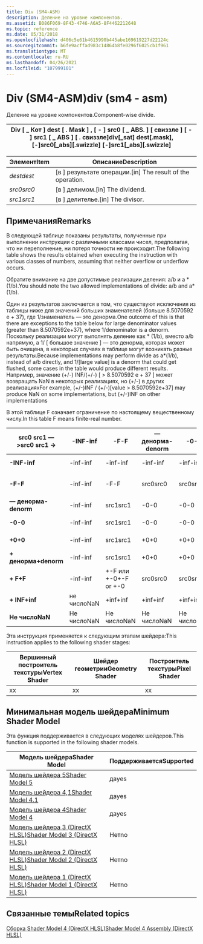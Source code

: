 ```yaml
---
title: Div (SM4-ASM)
description: Деление на уровне компонентов.
ms.assetid: B086F069-8F43-4746-A6A5-8F4462212648
ms.topic: reference
ms.date: 05/31/2018
ms.openlocfilehash: d406c5e61b4615990b445abe169619227d22124c
ms.sourcegitcommit: b6fe9acffad983c14864b8fe0296f6025cb1f961
ms.translationtype: MT
ms.contentlocale: ru-RU
ms.lasthandoff: 04/26/2021
ms.locfileid: "107999101"
---
```

# <a name="div-sm4---asm"></a><span data-ttu-id="23632-103">Div (SM4-ASM)</span><span class="sxs-lookup"><span data-stu-id="23632-103">div (sm4 - asm)</span></span>

<span data-ttu-id="23632-104">Деление на уровне компонентов.</span><span class="sxs-lookup"><span data-stu-id="23632-104">Component-wise divide.</span></span>



| <span data-ttu-id="23632-105">Div \[ \_ Кот \] dest \[ . Mask \] , \[ - \] src0 \[ \_ ABS. \] \[ свиззле \] \[ - \] src1 \[ \_ ABS \] \[ . свиззле\]</span><span class="sxs-lookup"><span data-stu-id="23632-105">div\[\_sat\] dest\[.mask\], \[-\]src0\[\_abs\]\[.swizzle\] \[-\]src1\[\_abs\]\[.swizzle\]</span></span> |
|-------------------------------------------------------------------------------------------|



 



| <span data-ttu-id="23632-106">Элемент</span><span class="sxs-lookup"><span data-stu-id="23632-106">Item</span></span>                                                            | <span data-ttu-id="23632-107">Описание</span><span class="sxs-lookup"><span data-stu-id="23632-107">Description</span></span>                                    |
|-----------------------------------------------------------------|------------------------------------------------|
| <span data-ttu-id="23632-108"><span id="dest"></span><span id="DEST"></span>*dest*</span><span class="sxs-lookup"><span data-stu-id="23632-108"><span id="dest"></span><span id="DEST"></span>*dest*</span></span><br/> | <span data-ttu-id="23632-109">\[в \] результате операции.</span><span class="sxs-lookup"><span data-stu-id="23632-109">\[in\] The result of the operation.</span></span><br/> |
| <span data-ttu-id="23632-110"><span id="src0"></span><span id="SRC0"></span>*src0*</span><span class="sxs-lookup"><span data-stu-id="23632-110"><span id="src0"></span><span id="SRC0"></span>*src0*</span></span><br/> | <span data-ttu-id="23632-111">\[в \] делимом.</span><span class="sxs-lookup"><span data-stu-id="23632-111">\[in\] The dividend.</span></span><br/>                |
| <span data-ttu-id="23632-112"><span id="src1"></span><span id="SRC1"></span>*src1*</span><span class="sxs-lookup"><span data-stu-id="23632-112"><span id="src1"></span><span id="SRC1"></span>*src1*</span></span><br/> | <span data-ttu-id="23632-113">\[в \] делителье.</span><span class="sxs-lookup"><span data-stu-id="23632-113">\[in\] The divisor.</span></span><br/>                 |



 

## <a name="remarks"></a><span data-ttu-id="23632-114">Примечания</span><span class="sxs-lookup"><span data-stu-id="23632-114">Remarks</span></span>

<span data-ttu-id="23632-115">В следующей таблице показаны результаты, полученные при выполнении инструкции с различными классами чисел, предполагая, что ни переполнение, ни потеря точности не происходит.</span><span class="sxs-lookup"><span data-stu-id="23632-115">The following table shows the results obtained when executing the instruction with various classes of numbers, assuming that neither overflow or underflow occurs.</span></span>

<span data-ttu-id="23632-116">Обратите внимание на две допустимые реализации деления: a/b и a \* (1/b).</span><span class="sxs-lookup"><span data-stu-id="23632-116">You should note the two allowed implementations of divide: a/b and a\*(1/b).</span></span>

<span data-ttu-id="23632-117">Один из результатов заключается в том, что существуют исключения из таблицы ниже для значений больших знаменателей (больше 8.5070592 e + 37), где 1/знаменатель — это денорма.</span><span class="sxs-lookup"><span data-stu-id="23632-117">One outcome of this is that there are exceptions to the table below for large denominator values (greater than 8.5070592e+37), where 1/denominator is a denorm.</span></span> <span data-ttu-id="23632-118">Поскольку реализации могут выполнять деление как \* (1/b), вместо a/b напрямую, а 1/ \[ большое значение \] — это денорма, которая может быть очищена, в некоторых случаях в таблице могут возникать разные результаты.</span><span class="sxs-lookup"><span data-stu-id="23632-118">Because implementations may perform divide as a\*(1/b), instead of a/b directly, and 1/\[large value\] is a denorm that could get flushed, some cases in the table would produce different results.</span></span> <span data-ttu-id="23632-119">Например, значение (+/-) INF/(+/-) \[ > 8.5070592 e + 37 \] может возвращать NaN в некоторых реализациях, но (+/-) в других реализациях</span><span class="sxs-lookup"><span data-stu-id="23632-119">For example, (+/-)INF / (+/-)\[value > 8.5070592e+37\] may produce NaN on some implementations, but (+/-)INF on other implementations</span></span>

<span data-ttu-id="23632-120">В этой таблице F означает ограничение по настоящему вещественному числу.</span><span class="sxs-lookup"><span data-stu-id="23632-120">In this table F means finite-real number.</span></span>



| <span data-ttu-id="23632-121">**src0 src1 — >**</span><span class="sxs-lookup"><span data-stu-id="23632-121">**src0 src1 ->**</span></span> | <span data-ttu-id="23632-122">**-INF**</span><span class="sxs-lookup"><span data-stu-id="23632-122">**-inf**</span></span> | <span data-ttu-id="23632-123">**-F**</span><span class="sxs-lookup"><span data-stu-id="23632-123">**-F**</span></span>     | <span data-ttu-id="23632-124">**— денорма**</span><span class="sxs-lookup"><span data-stu-id="23632-124">**-denorm**</span></span> | <span data-ttu-id="23632-125">**-0**</span><span class="sxs-lookup"><span data-stu-id="23632-125">**-0**</span></span> | <span data-ttu-id="23632-126">**+0**</span><span class="sxs-lookup"><span data-stu-id="23632-126">**+0**</span></span> | <span data-ttu-id="23632-127">**+ денорма**</span><span class="sxs-lookup"><span data-stu-id="23632-127">**+denorm**</span></span> | <span data-ttu-id="23632-128">**+ F**</span><span class="sxs-lookup"><span data-stu-id="23632-128">**+F**</span></span>     | <span data-ttu-id="23632-129">**+ INF**</span><span class="sxs-lookup"><span data-stu-id="23632-129">**+inf**</span></span> | <span data-ttu-id="23632-130">**NaN**</span><span class="sxs-lookup"><span data-stu-id="23632-130">**Nan**</span></span> |
|---------------------|----------|------------|-------------|--------|--------|-------------|------------|----------|---------|
| <span data-ttu-id="23632-131">**-INF**</span><span class="sxs-lookup"><span data-stu-id="23632-131">**-inf**</span></span>            | <span data-ttu-id="23632-132">-inf</span><span class="sxs-lookup"><span data-stu-id="23632-132">-inf</span></span>     | <span data-ttu-id="23632-133">-inf</span><span class="sxs-lookup"><span data-stu-id="23632-133">-inf</span></span>       | <span data-ttu-id="23632-134">-inf</span><span class="sxs-lookup"><span data-stu-id="23632-134">-inf</span></span>        | <span data-ttu-id="23632-135">-inf</span><span class="sxs-lookup"><span data-stu-id="23632-135">-inf</span></span>   | <span data-ttu-id="23632-136">-inf</span><span class="sxs-lookup"><span data-stu-id="23632-136">-inf</span></span>   | <span data-ttu-id="23632-137">-inf</span><span class="sxs-lookup"><span data-stu-id="23632-137">-inf</span></span>        | <span data-ttu-id="23632-138">-inf</span><span class="sxs-lookup"><span data-stu-id="23632-138">-inf</span></span>       | <span data-ttu-id="23632-139">Не число</span><span class="sxs-lookup"><span data-stu-id="23632-139">NaN</span></span>      | <span data-ttu-id="23632-140">Не число</span><span class="sxs-lookup"><span data-stu-id="23632-140">NaN</span></span>     |
| <span data-ttu-id="23632-141">**-F**</span><span class="sxs-lookup"><span data-stu-id="23632-141">**-F**</span></span>              | <span data-ttu-id="23632-142">-inf</span><span class="sxs-lookup"><span data-stu-id="23632-142">-inf</span></span>     | <span data-ttu-id="23632-143">-F</span><span class="sxs-lookup"><span data-stu-id="23632-143">-F</span></span>         | <span data-ttu-id="23632-144">src0</span><span class="sxs-lookup"><span data-stu-id="23632-144">src0</span></span>        | <span data-ttu-id="23632-145">src0</span><span class="sxs-lookup"><span data-stu-id="23632-145">src0</span></span>   | <span data-ttu-id="23632-146">src0</span><span class="sxs-lookup"><span data-stu-id="23632-146">src0</span></span>   | <span data-ttu-id="23632-147">src0</span><span class="sxs-lookup"><span data-stu-id="23632-147">src0</span></span>        | <span data-ttu-id="23632-148">+-F или +-0</span><span class="sxs-lookup"><span data-stu-id="23632-148">+-F or +-0</span></span> | <span data-ttu-id="23632-149">+inf</span><span class="sxs-lookup"><span data-stu-id="23632-149">+inf</span></span>     | <span data-ttu-id="23632-150">не число</span><span class="sxs-lookup"><span data-stu-id="23632-150">NaN</span></span>     |
| <span data-ttu-id="23632-151">**— денорма**</span><span class="sxs-lookup"><span data-stu-id="23632-151">**-denorm**</span></span>         | <span data-ttu-id="23632-152">-inf</span><span class="sxs-lookup"><span data-stu-id="23632-152">-inf</span></span>     | <span data-ttu-id="23632-153">src1</span><span class="sxs-lookup"><span data-stu-id="23632-153">src1</span></span>       | <span data-ttu-id="23632-154">-0</span><span class="sxs-lookup"><span data-stu-id="23632-154">-0</span></span>          | <span data-ttu-id="23632-155">-0</span><span class="sxs-lookup"><span data-stu-id="23632-155">-0</span></span>     | <span data-ttu-id="23632-156">+0</span><span class="sxs-lookup"><span data-stu-id="23632-156">+0</span></span>     | <span data-ttu-id="23632-157">+0</span><span class="sxs-lookup"><span data-stu-id="23632-157">+0</span></span>          | <span data-ttu-id="23632-158">src1</span><span class="sxs-lookup"><span data-stu-id="23632-158">src1</span></span>       | <span data-ttu-id="23632-159">+inf</span><span class="sxs-lookup"><span data-stu-id="23632-159">+inf</span></span>     | <span data-ttu-id="23632-160">Не число</span><span class="sxs-lookup"><span data-stu-id="23632-160">NaN</span></span>     |
| <span data-ttu-id="23632-161">**-0**</span><span class="sxs-lookup"><span data-stu-id="23632-161">**-0**</span></span>              | <span data-ttu-id="23632-162">-inf</span><span class="sxs-lookup"><span data-stu-id="23632-162">-inf</span></span>     | <span data-ttu-id="23632-163">src1</span><span class="sxs-lookup"><span data-stu-id="23632-163">src1</span></span>       | <span data-ttu-id="23632-164">-0</span><span class="sxs-lookup"><span data-stu-id="23632-164">-0</span></span>          | <span data-ttu-id="23632-165">-0</span><span class="sxs-lookup"><span data-stu-id="23632-165">-0</span></span>     | <span data-ttu-id="23632-166">+0</span><span class="sxs-lookup"><span data-stu-id="23632-166">+0</span></span>     | <span data-ttu-id="23632-167">+0</span><span class="sxs-lookup"><span data-stu-id="23632-167">+0</span></span>          | <span data-ttu-id="23632-168">src1</span><span class="sxs-lookup"><span data-stu-id="23632-168">src1</span></span>       | <span data-ttu-id="23632-169">+inf</span><span class="sxs-lookup"><span data-stu-id="23632-169">+inf</span></span>     | <span data-ttu-id="23632-170">Не число</span><span class="sxs-lookup"><span data-stu-id="23632-170">NaN</span></span>     |
| <span data-ttu-id="23632-171">**+0**</span><span class="sxs-lookup"><span data-stu-id="23632-171">**+0**</span></span>              | <span data-ttu-id="23632-172">-inf</span><span class="sxs-lookup"><span data-stu-id="23632-172">-inf</span></span>     | <span data-ttu-id="23632-173">src1</span><span class="sxs-lookup"><span data-stu-id="23632-173">src1</span></span>       | <span data-ttu-id="23632-174">+0</span><span class="sxs-lookup"><span data-stu-id="23632-174">+0</span></span>          | <span data-ttu-id="23632-175">+0</span><span class="sxs-lookup"><span data-stu-id="23632-175">+0</span></span>     | <span data-ttu-id="23632-176">+0</span><span class="sxs-lookup"><span data-stu-id="23632-176">+0</span></span>     | <span data-ttu-id="23632-177">+0</span><span class="sxs-lookup"><span data-stu-id="23632-177">+0</span></span>          | <span data-ttu-id="23632-178">src1</span><span class="sxs-lookup"><span data-stu-id="23632-178">src1</span></span>       | <span data-ttu-id="23632-179">+inf</span><span class="sxs-lookup"><span data-stu-id="23632-179">+inf</span></span>     | <span data-ttu-id="23632-180">не число</span><span class="sxs-lookup"><span data-stu-id="23632-180">NaN</span></span>     |
| <span data-ttu-id="23632-181">**+ денорма**</span><span class="sxs-lookup"><span data-stu-id="23632-181">**+denorm**</span></span>         | <span data-ttu-id="23632-182">-inf</span><span class="sxs-lookup"><span data-stu-id="23632-182">-inf</span></span>     | <span data-ttu-id="23632-183">src1</span><span class="sxs-lookup"><span data-stu-id="23632-183">src1</span></span>       | <span data-ttu-id="23632-184">+0</span><span class="sxs-lookup"><span data-stu-id="23632-184">+0</span></span>          | <span data-ttu-id="23632-185">+0</span><span class="sxs-lookup"><span data-stu-id="23632-185">+0</span></span>     | <span data-ttu-id="23632-186">+0</span><span class="sxs-lookup"><span data-stu-id="23632-186">+0</span></span>     | <span data-ttu-id="23632-187">+0</span><span class="sxs-lookup"><span data-stu-id="23632-187">+0</span></span>          | <span data-ttu-id="23632-188">src1</span><span class="sxs-lookup"><span data-stu-id="23632-188">src1</span></span>       | <span data-ttu-id="23632-189">+inf</span><span class="sxs-lookup"><span data-stu-id="23632-189">+inf</span></span>     | <span data-ttu-id="23632-190">не число</span><span class="sxs-lookup"><span data-stu-id="23632-190">NaN</span></span>     |
| <span data-ttu-id="23632-191">**+ F**</span><span class="sxs-lookup"><span data-stu-id="23632-191">**+F**</span></span>              | <span data-ttu-id="23632-192">-inf</span><span class="sxs-lookup"><span data-stu-id="23632-192">-inf</span></span>     | <span data-ttu-id="23632-193">+-F или +-0</span><span class="sxs-lookup"><span data-stu-id="23632-193">+-F or +-0</span></span> | <span data-ttu-id="23632-194">src0</span><span class="sxs-lookup"><span data-stu-id="23632-194">src0</span></span>        | <span data-ttu-id="23632-195">src0</span><span class="sxs-lookup"><span data-stu-id="23632-195">src0</span></span>   | <span data-ttu-id="23632-196">src0</span><span class="sxs-lookup"><span data-stu-id="23632-196">src0</span></span>   | <span data-ttu-id="23632-197">src0</span><span class="sxs-lookup"><span data-stu-id="23632-197">src0</span></span>        | <span data-ttu-id="23632-198">+ F</span><span class="sxs-lookup"><span data-stu-id="23632-198">+F</span></span>         | <span data-ttu-id="23632-199">+inf</span><span class="sxs-lookup"><span data-stu-id="23632-199">+inf</span></span>     | <span data-ttu-id="23632-200">не число</span><span class="sxs-lookup"><span data-stu-id="23632-200">NaN</span></span>     |
| <span data-ttu-id="23632-201">**+ INF**</span><span class="sxs-lookup"><span data-stu-id="23632-201">**+inf**</span></span>            | <span data-ttu-id="23632-202">не число</span><span class="sxs-lookup"><span data-stu-id="23632-202">NaN</span></span>      | <span data-ttu-id="23632-203">+inf</span><span class="sxs-lookup"><span data-stu-id="23632-203">+inf</span></span>       | <span data-ttu-id="23632-204">+inf</span><span class="sxs-lookup"><span data-stu-id="23632-204">+inf</span></span>        | <span data-ttu-id="23632-205">+inf</span><span class="sxs-lookup"><span data-stu-id="23632-205">+inf</span></span>   | <span data-ttu-id="23632-206">+inf</span><span class="sxs-lookup"><span data-stu-id="23632-206">+inf</span></span>   | <span data-ttu-id="23632-207">+inf</span><span class="sxs-lookup"><span data-stu-id="23632-207">+inf</span></span>        | <span data-ttu-id="23632-208">+inf</span><span class="sxs-lookup"><span data-stu-id="23632-208">+inf</span></span>       | <span data-ttu-id="23632-209">+inf</span><span class="sxs-lookup"><span data-stu-id="23632-209">+inf</span></span>     | <span data-ttu-id="23632-210">Не число</span><span class="sxs-lookup"><span data-stu-id="23632-210">NaN</span></span>     |
| <span data-ttu-id="23632-211">**Не число**</span><span class="sxs-lookup"><span data-stu-id="23632-211">**NaN**</span></span>             | <span data-ttu-id="23632-212">Не число</span><span class="sxs-lookup"><span data-stu-id="23632-212">NaN</span></span>      | <span data-ttu-id="23632-213">Не число</span><span class="sxs-lookup"><span data-stu-id="23632-213">NaN</span></span>        | <span data-ttu-id="23632-214">Не число</span><span class="sxs-lookup"><span data-stu-id="23632-214">NaN</span></span>         | <span data-ttu-id="23632-215">Не число</span><span class="sxs-lookup"><span data-stu-id="23632-215">NaN</span></span>    | <span data-ttu-id="23632-216">Не число</span><span class="sxs-lookup"><span data-stu-id="23632-216">NaN</span></span>    | <span data-ttu-id="23632-217">Не число</span><span class="sxs-lookup"><span data-stu-id="23632-217">NaN</span></span>         | <span data-ttu-id="23632-218">Не число</span><span class="sxs-lookup"><span data-stu-id="23632-218">NaN</span></span>        | <span data-ttu-id="23632-219">Не число</span><span class="sxs-lookup"><span data-stu-id="23632-219">NaN</span></span>      | <span data-ttu-id="23632-220">Не число</span><span class="sxs-lookup"><span data-stu-id="23632-220">NaN</span></span>     |



 

<span data-ttu-id="23632-221">Эта инструкция применяется к следующим этапам шейдера:</span><span class="sxs-lookup"><span data-stu-id="23632-221">This instruction applies to the following shader stages:</span></span>



| <span data-ttu-id="23632-222">Вершинный построитель текстуры</span><span class="sxs-lookup"><span data-stu-id="23632-222">Vertex Shader</span></span> | <span data-ttu-id="23632-223">Шейдер геометрии</span><span class="sxs-lookup"><span data-stu-id="23632-223">Geometry Shader</span></span> | <span data-ttu-id="23632-224">Построитель текстуры</span><span class="sxs-lookup"><span data-stu-id="23632-224">Pixel Shader</span></span> |
|---------------|-----------------|--------------|
| <span data-ttu-id="23632-225">x</span><span class="sxs-lookup"><span data-stu-id="23632-225">x</span></span>             | <span data-ttu-id="23632-226">x</span><span class="sxs-lookup"><span data-stu-id="23632-226">x</span></span>               | <span data-ttu-id="23632-227">x</span><span class="sxs-lookup"><span data-stu-id="23632-227">x</span></span>            |



 

## <a name="minimum-shader-model"></a><span data-ttu-id="23632-228">Минимальная модель шейдера</span><span class="sxs-lookup"><span data-stu-id="23632-228">Minimum Shader Model</span></span>

<span data-ttu-id="23632-229">Эта функция поддерживается в следующих моделях шейдеров.</span><span class="sxs-lookup"><span data-stu-id="23632-229">This function is supported in the following shader models.</span></span>



| <span data-ttu-id="23632-230">Модель шейдера</span><span class="sxs-lookup"><span data-stu-id="23632-230">Shader Model</span></span>                                              | <span data-ttu-id="23632-231">Поддерживается</span><span class="sxs-lookup"><span data-stu-id="23632-231">Supported</span></span> |
|-----------------------------------------------------------|-----------|
| [<span data-ttu-id="23632-232">Модель шейдера 5</span><span class="sxs-lookup"><span data-stu-id="23632-232">Shader Model 5</span></span>](d3d11-graphics-reference-sm5.md)        | <span data-ttu-id="23632-233">да</span><span class="sxs-lookup"><span data-stu-id="23632-233">yes</span></span>       |
| [<span data-ttu-id="23632-234">Модель шейдера 4,1</span><span class="sxs-lookup"><span data-stu-id="23632-234">Shader Model 4.1</span></span>](dx-graphics-hlsl-sm4.md)              | <span data-ttu-id="23632-235">да</span><span class="sxs-lookup"><span data-stu-id="23632-235">yes</span></span>       |
| [<span data-ttu-id="23632-236">Модель шейдера 4</span><span class="sxs-lookup"><span data-stu-id="23632-236">Shader Model 4</span></span>](dx-graphics-hlsl-sm4.md)                | <span data-ttu-id="23632-237">да</span><span class="sxs-lookup"><span data-stu-id="23632-237">yes</span></span>       |
| [<span data-ttu-id="23632-238">Модель шейдера 3 (DirectX HLSL)</span><span class="sxs-lookup"><span data-stu-id="23632-238">Shader Model 3 (DirectX HLSL)</span></span>](dx-graphics-hlsl-sm3.md) | <span data-ttu-id="23632-239">Нет</span><span class="sxs-lookup"><span data-stu-id="23632-239">no</span></span>        |
| [<span data-ttu-id="23632-240">Модель шейдера 2 (DirectX HLSL)</span><span class="sxs-lookup"><span data-stu-id="23632-240">Shader Model 2 (DirectX HLSL)</span></span>](dx-graphics-hlsl-sm2.md) | <span data-ttu-id="23632-241">Нет</span><span class="sxs-lookup"><span data-stu-id="23632-241">no</span></span>        |
| [<span data-ttu-id="23632-242">Модель шейдера 1 (DirectX HLSL)</span><span class="sxs-lookup"><span data-stu-id="23632-242">Shader Model 1 (DirectX HLSL)</span></span>](dx-graphics-hlsl-sm1.md) | <span data-ttu-id="23632-243">Нет</span><span class="sxs-lookup"><span data-stu-id="23632-243">no</span></span>        |



 

## <a name="related-topics"></a><span data-ttu-id="23632-244">Связанные темы</span><span class="sxs-lookup"><span data-stu-id="23632-244">Related topics</span></span>

<dl> <dt>

[<span data-ttu-id="23632-245">Сборка Shader Model 4 (DirectX HLSL)</span><span class="sxs-lookup"><span data-stu-id="23632-245">Shader Model 4 Assembly (DirectX HLSL)</span></span>](dx-graphics-hlsl-sm4-asm.md)
</dt> </dl>

 

 





